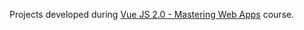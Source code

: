 Projects developed during [Vue JS 2.0 - Mastering Web Apps](https://www.udemy.com/vue-web-apps/) course.


